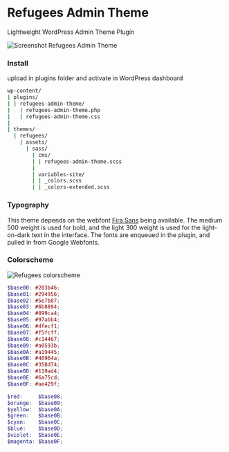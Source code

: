 # Refugees Admin Theme

Lightweight WordPress Admin Theme Plugin

![Screenshot Refugees Admin Theme](https://atelierbram.github.io/colorscheme/assets/img/screenshot_refugees-admin-theme_800x600.png "Screenshot Refugees Admin Theme")

### Install
upload in plugins folder and activate in WordPress dashboard

```bash
wp-content/
| plugins/
| | refugees-admin-theme/
|   | refugees-admin-theme.php
|   | refugees-admin-theme.css
|
| themes/
  | refugees/
    | assets/
      | sass/
        | cms/
        | | refugees-admin-theme.scss
        |
        | variables-site/
        | | _colors.scss
        | | _colors-extended.scss
```

### Typography
This theme depends on the webfont [Fira Sans](https://www.google.com/fonts/specimen/Fira+Sans) being available. The medium 500 weight is used for bold, and the light 300 weight is used for the light-on-dark text in the interface. The fonts are enqueued in the plugin, and pulled in from Google Webfonts.

### Colorscheme
![Refugees colorscheme](https://atelierbram.github.io/colorscheme/assets/img/refugees-colorscheme.svg "Refugees colorscheme")

```scss
$base00: #203b46;
$base01: #294956;
$base02: #5e7b87;
$base03: #6b8894;
$base04: #899ca4;
$base05: #97abb4;
$base06: #dfecf1;
$base07: #f5fcff;
$base08: #c14467;
$base09: #a0593b;
$base0A: #a19445;
$base0B: #40964a;
$base0C: #358d74;
$base0D: #119ad4;
$base0E: #6a75cd;
$base0F: #ae429f;

$red:     $base08;
$orange:  $base09;
$yellow:  $base0A;
$green:   $base0B;
$cyan:    $base0C;
$blue:    $base0D;
$violet:  $base0E;
$magenta: $base0F;
```
